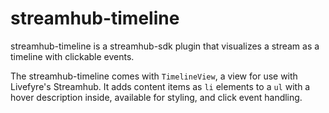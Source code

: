 # streamhub-timeline

streamhub-timeline is a streamhub-sdk plugin that visualizes a stream as a timeline with clickable events.

The streamhub-timeline comes with ```TimelineView```, a view for use with Livefyre's Streamhub. It adds content items as
```li``` elements to a ```ul``` with a hover description inside, available for styling, and click event handling.

